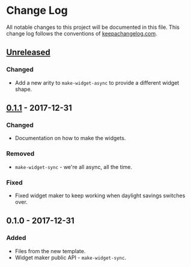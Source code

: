 # Change Log
All notable changes to this project will be documented in this file. This change log follows the conventions of [keepachangelog.com](http://keepachangelog.com/).

## [Unreleased]
### Changed
- Add a new arity to `make-widget-async` to provide a different widget shape.

## [0.1.1] - 2017-12-31
### Changed
- Documentation on how to make the widgets.

### Removed
- `make-widget-sync` - we're all async, all the time.

### Fixed
- Fixed widget maker to keep working when daylight savings switches over.

## 0.1.0 - 2017-12-31
### Added
- Files from the new template.
- Widget maker public API - `make-widget-sync`.

[Unreleased]: https://github.com/your-name/tailor/compare/0.1.1...HEAD
[0.1.1]: https://github.com/your-name/tailor/compare/0.1.0...0.1.1
